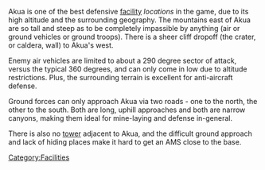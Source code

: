 Akua is one of the best defensive [facility](facility "wikilink")
*locations* in the game, due to its high altitude and the surrounding
geography. The mountains east of Akua are so tall and steep as to be
completely impassible by anything (air or ground vehicles or ground
troops). There is a sheer cliff dropoff (the crater, or caldera, wall)
to Akua's west.

Enemy air vehicles are limited to about a 290 degree sector of attack,
versus the typical 360 degrees, and can only come in low due to altitude
restrictions. Plus, the surrounding terrain is excellent for
anti-aircraft defense.

Ground forces can only approach Akua via two roads - one to the north,
the other to the south. Both are long, uphill approaches and both are
narrow canyons, making them ideal for mine-laying and defense
in-general.

There is also no [tower](tower "wikilink") adjacent to Akua, and the
difficult ground approach and lack of hiding places make it hard to get
an AMS close to the base.

[Category:Facilities](Category:Facilities "wikilink")